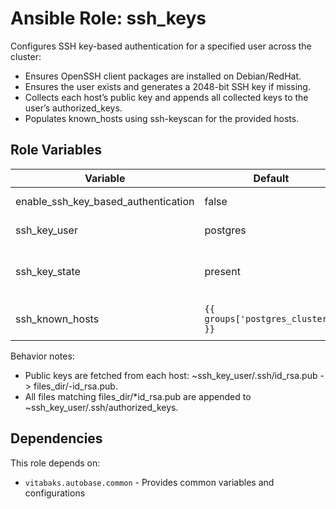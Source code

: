 # Ansible Role: ssh_keys

Configures SSH key-based authentication for a specified user across the cluster:
- Ensures OpenSSH client packages are installed on Debian/RedHat.
- Ensures the user exists and generates a 2048-bit SSH key if missing.
- Collects each host’s public key and appends all collected keys to the user’s authorized_keys.
- Populates known_hosts using ssh-keyscan for the provided hosts.

## Role Variables

| Variable | Default | Description |
|---------|---------|-------------|
| enable_ssh_key_based_authentication | false | Master toggle for the role. |
| ssh_key_user | postgres | User to manage SSH keys for. |
| ssh_key_state | present | State for authorized_key entries (present/absent). |
| ssh_known_hosts | `{{ groups['postgres_cluster'] }}` | List of hosts to scan and add to known_hosts. |

Behavior notes:
- Public keys are fetched from each host: ~ssh_key_user/.ssh/id_rsa.pub -> files_dir/<hostname>-id_rsa.pub.
- All files matching files_dir/*id_rsa.pub are appended to ~ssh_key_user/.ssh/authorized_keys.

## Dependencies

This role depends on:
- `vitabaks.autobase.common` - Provides common variables and configurations
